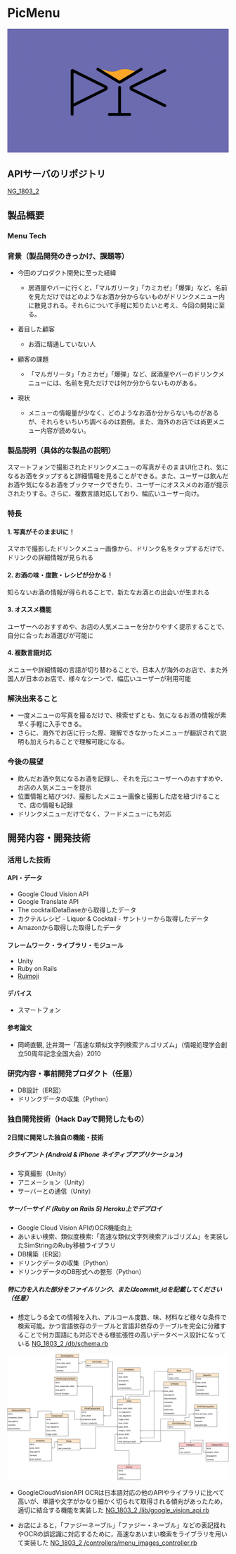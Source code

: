 # PicMenu

[![PicMenu](image.png)](https://www.youtube.com/watch?v=G5rULR53uMk)

## APIサーバのリポジトリ
[NG_1803_2](https://github.com/jphacks/NG_1803_2)

## 製品概要
### Menu Tech

### 背景（製品開発のきっかけ、課題等）
- 今回のプロダクト開発に至った経緯
    - 居酒屋やバーに行くと、「マルガリータ」「カミカゼ」「爆弾」など、名前を見ただけではどのようなお酒か分からないものがドリンクメニュー内に散見される。それらについて手軽に知りたいと考え、今回の開発に至る。

- 着目した顧客
    - お酒に精通していない人

- 顧客の課題
    - 「マルガリータ」「カミカゼ」「爆弾」など、居酒屋やバーのドリンクメニューには、名前を見ただけでは何か分からないものがある。

- 現状
    - メニューの情報量が少なく、どのようなお酒か分からないものがあるが、それらをいちいち調べるのは面倒。また、海外のお店では尚更メニュー内容が読めない。

### 製品説明（具体的な製品の説明）
スマートフォンで撮影されたドリンクメニューの写真がそのままUI化され、気になるお酒をタップすると詳細情報を見ることができる。また、ユーザーは飲んだお酒や気になるお酒をブックマークできたり、ユーザーにオススメのお酒が提示されたりする。さらに、複数言語対応しており、幅広いユーザー向け。

### 特長

#### 1. 写真がそのままUIに！
スマホで撮影したドリンクメニュー画像から、ドリンク名をタップするだけで、ドリンクの詳細情報が見られる

#### 2. お酒の味・度数・レシピが分かる！
知らないお酒の情報が得られることで、新たなお酒との出会いが生まれる

#### 3. オススメ機能
ユーザーへのおすすめや、お店の人気メニューを分かりやすく提示することで、自分に合ったお酒選びが可能に

#### 4. 複数言語対応
メニューや詳細情報の言語が切り替わることで、日本人が海外のお店で、また外国人が日本のお店で、様々なシーンで、幅広いユーザーが利用可能

### 解決出来ること
- 一度メニューの写真を撮るだけで、検索せずとも、気になるお酒の情報が素早く手軽に入手できる。
- さらに、海外でお店に行った際、理解できなかったメニューが翻訳されて説明も加えられることで理解可能になる。


### 今後の展望
- 飲んだお酒や気になるお酒を記録し、それを元にユーザーへのおすすめや、お店の人気メニューを提示
- 位置情報と結びつけ、撮影したメニュー画像と撮影した店を紐づけることで、店の情報も記録
- ドリンクメニューだけでなく、フードメニューにも対応


## 開発内容・開発技術
### 活用した技術
#### API・データ
* Google Cloud Vision API
* Google Translate API
* The cocktailDataBaseから取得したデータ
* カクテルレシピ - Liquor & Cocktail - サントリーから取得したデータ
* Amazonから取得した取得したデータ

#### フレームワーク・ライブラリ・モジュール
* Unity
* Ruby on Rails
* [Ruimoji](http://yktwww.hatenablog.com/entry/2015/10/10/101730)

#### デバイス
* スマートフォン

#### 参考論文
* 岡崎直観, 辻井潤一「高速な類似文字列検索アルゴリズム」（情報処理学会創立50周年記念全国大会）2010

### 研究内容・事前開発プロダクト（任意）
* DB設計（ER図）
* ドリンクデータの収集（Python）

### 独自開発技術（Hack Dayで開発したもの）
#### 2日間に開発した独自の機能・技術

##### クライアント (Android & iPhone ネイティブアプリケーション)
* 写真撮影（Unity）
* アニメーション（Unity）
* サーバーとの通信（Unity）

##### サーバーサイド (Ruby on Rails 5) Heroku上でデプロイ
* Google Cloud Vision APIのOCR機能向上
* あいまい検索、類似度検索:「高速な類似文字列検索アルゴリズム」を実装したSimStringのRuby移植ライブラリ
* DB構築（ER図）
* ドリンクデータの収集（Python）
* ドリンクデータのDB形式への整形（Python）

##### 特に力を入れた部分をファイルリンク、またはcommit_idを記載してください（任意）
* 想定しうる全ての情報を入れ、アルコール度数、味、材料など様々な条件で検索可能。かつ言語依存のテーブルと言語非依存のテーブルを完全に分離することで何カ国語にも対応できる様拡張性の高いデータベース設計になっている
[NG_1803_2 /db/schema.rb](https://github.com/jphacks/NG_1803_2/blob/master/db/schema.rb)

![DataBaseER](er.png)

* GoogleCloudVisionAPI OCRは日本語対応の他のAPIやライブラリに比べて高いが、単語や文字がかなり細かく切られて取得される傾向があったため，適切に結合する機能を実装した
[NG_1803_2 /lib/google_vision_api.rb](https://github.com/jphacks/NG_1803_2/blob/master/lib/google_vision_api.rb#L38)

* お店によると，「ファジーネーブル」「ファジー・ネーブル」などの表記揺れやOCRの誤認識に対応するために，高速なあいまい検索をライブラリを用いて実装した
[NG_1803_2 /controllers/menu_images_controller.rb](https://github.com/jphacks/NG_1803_2/blob/master/app/controllers/menu_images_controller.rb#L72)
